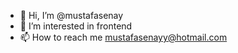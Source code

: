 - 👋 Hi, I’m @mustafasenay
- 👀 I’m interested in frontend
- 📫 How to reach me mustafasenayy@hotmail.com

<!---
mustafasenay/mustafasenay is a ✨ special ✨ repository because its `README.md` (this file) appears on your GitHub profile.
You can click the Preview link to take a look at your changes.
--->
